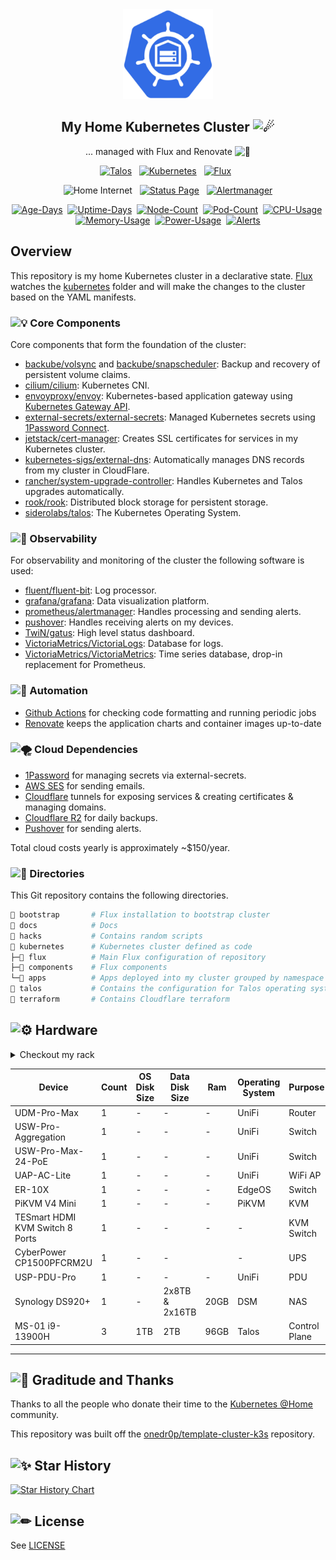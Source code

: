 <div align="center">

<img width="144px" height="144px" src="https://raw.githubusercontent.com/mchestr/home-cluster/main/docs/src/assets/logo.png"/>

## My Home Kubernetes Cluster <img src="https://fonts.gstatic.com/s/e/notoemoji/latest/2604_fe0f/512.gif" alt="☄" width="32" height="32">

... managed with Flux and Renovate <img src="https://fonts.gstatic.com/s/e/notoemoji/latest/1f916/512.gif" alt="🤖" width="16" height="16">

</div>

<div align="center">

[![Talos](https://img.shields.io/endpoint?url=https%3A%2F%2Fkromgo.chestr.dev%2Ftalos_version&style=for-the-badge&logo=talos&logoColor=white&color=blue)](https://talos.dev  "Talos OS")&nbsp;&nbsp;
[![Kubernetes](https://img.shields.io/endpoint?url=https%3A%2F%2Fkromgo.chestr.dev%2Fkubernetes_version&style=for-the-badge&logo=kubernetes&logoColor=white&color=blue&label=k8s)](https://kubernetes.io)&nbsp;&nbsp;
[![Flux](https://img.shields.io/endpoint?url=https%3A%2F%2Fkromgo.chestr.dev%2Fflux_version&style=for-the-badge&logo=flux&logoColor=white&color=blue&label=Flux)](https://fluxcd.io)&nbsp;&nbsp;

</div>


<div align="center">

![Home Internet](https://img.shields.io/uptimerobot/status/m798880352-36f58d31f3a556ce80abd5ce?style=for-the-badge&logo=ubiquiti&logoColor=white&label=Home%20Internet)&nbsp;&nbsp;
[![Status Page](https://img.shields.io/endpoint?url=https%3A%2F%2Fhealthchecks.io%2Fbadge%2F47d5c08e-21a9-41f1-b7fd-48092e%2FpXy582uA-2.shields&style=for-the-badge&logo=statuspage&logoColor=white&label=Status%20Page)](https://status.chestr.dev)&nbsp;&nbsp;
[![Alertmanager](https://img.shields.io/endpoint?url=https%3A%2F%2Fhealthchecks.io%2Fb%2F2%2Fd1cd3b92-cf69-4144-b5f2-9d044e983cff.shields&style=for-the-badge&logo=prometheus&logoColor=white&label=Alertmanager)](https://status.chestr.dev)

</div>

<div align="center">

[![Age-Days](https://img.shields.io/endpoint?url=https%3A%2F%2Fkromgo.chestr.dev%2Fquery%3Fformat%3Dendpoint%26metric%3Dcluster_age_days&style=flat-square&label=Age)](https://github.com/kashalls/kromgo/)&nbsp;
[![Uptime-Days](https://img.shields.io/endpoint?url=https%3A%2F%2Fkromgo.chestr.dev%2Fquery%3Fformat%3Dendpoint%26metric%3Dcluster_uptime_days&style=flat-square&label=Uptime)](https://github.com/kashalls/kromgo/)&nbsp;
[![Node-Count](https://img.shields.io/endpoint?url=https%3A%2F%2Fkromgo.chestr.dev%2Fquery%3Fformat%3Dendpoint%26metric%3Dcluster_node_count&style=flat-square&label=Nodes)](https://github.com/kashalls/kromgo/)&nbsp;
[![Pod-Count](https://img.shields.io/endpoint?url=https%3A%2F%2Fkromgo.chestr.dev%2Fquery%3Fformat%3Dendpoint%26metric%3Dcluster_pod_count&style=flat-square&label=Pods)](https://github.com/kashalls/kromgo/)&nbsp;
[![CPU-Usage](https://img.shields.io/endpoint?url=https%3A%2F%2Fkromgo.chestr.dev%2Fquery%3Fformat%3Dendpoint%26metric%3Dcluster_cpu_usage&style=flat-square&label=CPU)](https://github.com/kashalls/kromgo/)&nbsp;
[![Memory-Usage](https://img.shields.io/endpoint?url=https%3A%2F%2Fkromgo.chestr.dev%2Fquery%3Fformat%3Dendpoint%26metric%3Dcluster_memory_usage&style=flat-square&label=Memory)](https://github.com/kashalls/kromgo/)&nbsp;
[![Power-Usage](https://img.shields.io/endpoint?url=https%3A%2F%2Fkromgo.chestr.dev%2Fquery%3Fformat%3Dendpoint%26metric%3Dcluster_power_usage&style=flat-square&label=Power)](https://github.com/kashalls/kromgo/)&nbsp;
[![Alerts](https://img.shields.io/endpoint?url=https%3A%2F%2Fkromgo.chestr.dev%2Fcluster_alert_count&style=flat-square&label=Alerts)](https://github.com/kashalls/kromgo)

</div>

</div>

## Overview

This repository is my home Kubernetes cluster in a declarative state. [Flux](https://github.com/fluxcd/flux2) watches the [kubernetes](./kubernetes/) folder and will make the changes to the cluster based on the YAML manifests.

### <img src="https://fonts.gstatic.com/s/e/notoemoji/latest/1f4a1/512.gif" alt="💡" width="16" height="16"> Core Components

Core components that form the foundation of the cluster:

- [backube/volsync](https://github.com/backube/volsync) and [backube/snapscheduler](https://github.com/backube/snapscheduler): Backup and recovery of persistent volume claims.
- [cilium/cilium](https://github.com/cilium/cilium): Kubernetes CNI.
- [envoyproxy/envoy](https://github.com/envoyproxy/gateway): Kubernetes-based application gateway using [Kubernetes Gateway API](https://gateway-api.sigs.k8s.io/).
- [external-secrets/external-secrets](https://github.com/external-secrets/external-secrets): Managed Kubernetes secrets using [1Password Connect](https://github.com/1Password/connect).
- [jetstack/cert-manager](https://cert-manager.io/docs/): Creates SSL certificates for services in my Kubernetes cluster.
- [kubernetes-sigs/external-dns](https://github.com/kubernetes-sigs/external-dns): Automatically manages DNS records from my cluster in CloudFlare.
- [rancher/system-upgrade-controller](https://github.com/rancher/system-upgrade-controller): Handles Kubernetes and Talos upgrades automatically.
- [rook/rook](https://github.com/rook/rook): Distributed block storage for persistent storage.
- [siderolabs/talos](https://www.talos.dev/): The Kubernetes Operating System.

### <img src="https://fonts.gstatic.com/s/e/notoemoji/latest/1f6a8/512.gif" alt="🚨" width="16" height="16"> Observability

For observability and monitoring of the cluster the following software is used:

- [fluent/fluent-bit](https://github.com/fluent/fluent-bit): Log processor.
- [grafana/grafana](https://github.com/grafana/grafana): Data visualization platform.
- [prometheus/alertmanager](https://github.com/prometheus/alertmanager): Handles processing and sending alerts.
- [pushover](https://pushover.net): Handles receiving alerts on my devices.
- [TwiN/gatus](https://github.com/TwiN/gatus): High level status dashboard.
- [VictoriaMetrics/VictoriaLogs](https://docs.victoriametrics.com/victorialogs/): Database for logs.
- [VictoriaMetrics/VictoriaMetrics](https://github.com/VictoriaMetrics/VictoriaMetrics): Time series database, drop-in replacement for Prometheus.

### <img src="https://fonts.gstatic.com/s/e/notoemoji/latest/1f916/512.gif" alt="🤖" width="16" height="16"> Automation

- [Github Actions](https://docs.github.com/en/actions) for checking code formatting and running periodic jobs
- [Renovate](https://github.com/renovatebot/renovate) keeps the application charts and container images up-to-date

### <img src="https://fonts.gstatic.com/s/e/notoemoji/latest/1f32a_fe0f/512.gif" alt="🌪" width="16" height="16"> Cloud Dependencies

- [1Password](https://1password.com) for managing secrets via external-secrets.
- [AWS SES](https://aws.amazon.com/ses/) for sending emails.
- [Cloudflare](https://cloudflare.com) tunnels for exposing services & creating certificates & managing domains.
- [Cloudflare R2](https://www.cloudflare.com/developer-platform/r2/) for daily backups.
- [Pushover](https://pushover.net/) for sending alerts.

Total cloud costs yearly is approximately ~$150/year.

### <img src="https://fonts.gstatic.com/s/e/notoemoji/latest/1f35d/512.gif" alt="🍝" width="16" height="16"> Directories

This Git repository contains the following directories.

```sh
📁 bootstrap       # Flux installation to bootstrap cluster
📁 docs            # Docs
📁 hacks           # Contains random scripts
📁 kubernetes      # Kubernetes cluster defined as code
├─📁 flux          # Main Flux configuration of repository
├─📁 components    # Flux components
└─📁 apps          # Apps deployed into my cluster grouped by namespace
📁 talos           # Contains the configuration for Talos operating system
📁 terraform       # Contains Cloudflare terraform
```


## <img src="https://fonts.gstatic.com/s/e/notoemoji/latest/2699_fe0f/512.gif" alt="⚙" width="16" height="16"> Hardware

<details>
  <summary>Checkout my rack</summary>

  <img src="https://raw.githubusercontent.com/mchestr/home-cluster/main/docs/src/assets/myrack.jpg" align="center" alt="rack" height="900px"/>
</details>


| Device                                                | Count | OS Disk Size  | Data Disk Size       | Ram     | Operating System | Purpose           |
|-------------------------------------------------------|-------|---------------|----------------------|---------|------------------|-------------------|
| UDM-Pro-Max                                           | 1     | -             | -                    | -       | UniFi             | Router            |
| USW-Pro-Aggregation                                   | 1     | -             | -                    | -       | UniFi             | Switch            |
| USW-Pro-Max-24-PoE                                    | 1     | -             | -                    | -       | UniFi             | Switch            |
| UAP-AC-Lite                                           | 1     | -             | -                    | -       | UniFi             | WiFi AP           |
| ER-10X                                                | 1     | -             | -                    | -       | EdgeOS           | Switch            |
| PiKVM V4 Mini                                         | 1     | -             | -                    | -       | PiKVM            | KVM               |
| TESmart HDMI KVM Switch 8 Ports                       | 1     | -             | -                    | -       | -                | KVM Switch        |
| CyberPower CP1500PFCRM2U                              | 1     | -             | -                    |         | -                | UPS               |
| USP-PDU-Pro                                           | 1     | -             | -                    | -       | UniFi             | PDU               |
| Synology DS920+                                       | 1     | -             | 2x8TB & 2x16TB       | 20GB    | DSM              | NAS               |
| MS-01 i9-13900H                                       | 3     | 1TB           | 2TB                  | 96GB    | Talos            | Control Plane     |

---

## <img src="https://fonts.gstatic.com/s/e/notoemoji/latest/1f64f/512.gif" alt="🙏" width="16" height="16"> Graditude and Thanks

Thanks to all the people who donate their time to the [Kubernetes @Home](https://github.com/k8s-at-home/) community.

This repository was built off the [onedr0p/template-cluster-k3s](https://github.com/onedr0p/flux-cluster-template) repository.

## <img src="https://fonts.gstatic.com/s/e/notoemoji/latest/2728/512.gif" alt="✨" width="16" height="16"> Star History

[![Star History Chart](https://api.star-history.com/svg?repos=mchestr/home-cluster&type=Date)](https://star-history.com/#mchestr/home-cluster&Date)

## <img src="https://fonts.gstatic.com/s/e/notoemoji/latest/270f_fe0f/512.gif" alt="✏" width="16" height="16"> License

See [LICENSE](./LICENSE)
